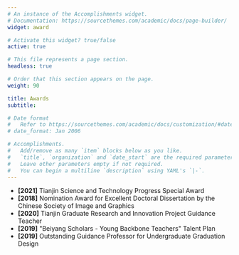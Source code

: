 ```yaml
---
# An instance of the Accomplishments widget.
# Documentation: https://sourcethemes.com/academic/docs/page-builder/
widget: award

# Activate this widget? true/false
active: true

# This file represents a page section.
headless: true

# Order that this section appears on the page.
weight: 90

title: Awards
subtitle:

# Date format
#   Refer to https://sourcethemes.com/academic/docs/customization/#date-format
# date_format: Jan 2006

# Accomplishments.
#   Add/remove as many `item` blocks below as you like.
#   `title`, `organization` and `date_start` are the required parameters.
#   Leave other parameters empty if not required.
#   You can begin a multiline `description` using YAML's `|-`.
---
```


- **[2021]** Tianjin Science and Technology Progress Special Award
- **[2018]** Nomination Award for Excellent Doctoral Dissertation by the Chinese Society of Image and Graphics
- **[2020]** Tianjin Graduate Research and Innovation Project Guidance Teacher
- **[2019]** "Beiyang Scholars - Young Backbone Teachers" Talent Plan
- **[2019]** Outstanding Guidance Professor for Undergraduate Graduation Design

